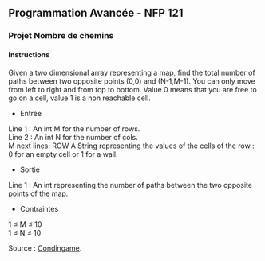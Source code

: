 ## Programmation Avancée - NFP 121

### Projet Nombre de chemins 

#### Instructions

Given a two dimensional array representing a map, find the total number of paths between two opposite points (0,0) and (N-1,M-1). You can only move from left to right and from top to bottom. Value 0 means that you are free to go on a cell, value 1 is a non reachable cell.

* Entrée

Line 1 : An int M for the number of rows. <br>
Line 2 : An int N for the number of cols. <br>
M next lines: ROW A String representing the values of the cells of the row : 0 for an empty cell or 1 for a wall.

* Sortie

Line 1 : An int representing the number of paths between the two opposite points of the map.

* Contraintes

1 ≤ M ≤ 10 <br>
1 ≤ N ≤ 10

Source : <a href="https://www.codingame.com/ide/puzzle/number-of-paths-between-2-points">Condingame</a>.